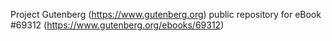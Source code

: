 Project Gutenberg (https://www.gutenberg.org) public repository for
eBook #69312 (https://www.gutenberg.org/ebooks/69312)
